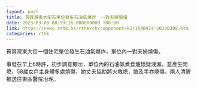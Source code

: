 ```yaml
---
layout: post
title: 筲箕灣東大街有單位發生石油氣爆炸　一對夫婦燒傷
date: 2023-03-08 08:59:16.000000000 +08:00
link: https://news.rthk.hk/rthk/ch/component/k2/1690974-20230308.htm
categories: rthk
---
```


筲箕灣東大街一個住宅單位發生石油氣爆炸，單位內一對夫婦燒傷。

事發在早上6時許，初步調查顯示，單位內的石油氣煮食爐懷疑洩漏，並產生閃燃，58歲女戶主身體多處燒傷，她丈夫協助將火救熄，臉及手亦燒傷。兩人清醒被送往東區醫院治理。
